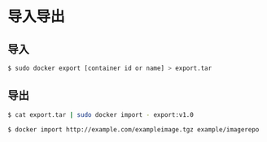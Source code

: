 # 导入导出

## 导入
```bash
$ sudo docker export [container id or name] > export.tar
```

## 导出
```bash
$ cat export.tar | sudo docker import - export:v1.0

$ docker import http://example.com/exampleimage.tgz example/imagerepo
```